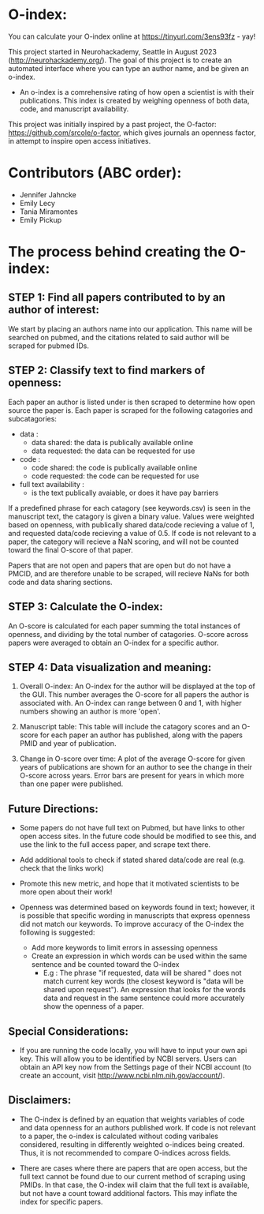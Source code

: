 # O-index: 

You can calculate your O-index online at https://tinyurl.com/3ens93fz - yay!

This project started in Neurohackademy, Seattle in August 2023 (http://neurohackademy.org/). The goal of this project is to create an automated interface where you can type an author name, and be given an o-index. 

* An o-index is a comrehensive rating of how open a scientist is with their publications. This index is created by weighing openness of both data, code, and manuscript availability.

This project was initially inspired by a past project, the O-factor: https://github.com/srcole/o-factor, which gives journals an openness factor, in attempt to inspire open access initiatives.

# Contributors (ABC order):

* Jennifer Jahncke 
* Emily Lecy  
* Tania Miramontes  
* Emily Pickup  

# The process behind creating the O-index:

## STEP 1: Find all papers contributed to by an author of interest:

We start by placing an authors name into our application. This name will be searched on pubmed, and the citations related to said author will be scraped for pubmed IDs.

## STEP 2: Classify text to find markers of openness:

Each paper an author is listed under is then scraped to determine how open source the paper is. Each paper is scraped for the following catagories and subcatagories:

   * data : 
       * data shared: the data is publically available online
       * data requested: the data can be requested for use
   * code :
       * code shared: the code is publically available online
       * code requested: the code can be requested for use
   * full text availability :
       * is the text publically avaiable, or does it have pay barriers
       
If a predefined phrase for each catagory (see keywords.csv) is seen in the manuscript text, the catagory is given a binary value. Values were weighted based on openness, with publically shared data/code recieving a value of 1, and requested data/code recieving a value of 0.5. If code is not relevant to a paper, the category will recieve a NaN scoring, and will not be counted toward the final O-score of that paper.

Papers that are not open and papers that are open but do not have a PMCID, and are therefore unable to be scraped, will recieve NaNs for both code and data sharing sections. 
   
## STEP 3: Calculate the O-index:

An O-score is calculated for each paper summing the total instances of openness, and dividing by the total number of catagories. O-score across papers were averaged to obtain an O-index for a specific author.

## STEP 4: Data visualization and meaning:
1) Overall O-index: An O-index for the author will be displayed at the top of the GUI. This number averages the O-score for all papers the author is associated with. An O-index can range between 0 and 1, with higher numbers showing an author is more 'open'.

2) Manuscript table: This table will include the catagory scores and an O-score for each paper an author has published, along with the papers PMID and year of publication.

3) Change in O-score over time: A plot of the average O-score for given years of publications are shown for an author to see the change in their O-score across years. Error bars are present for years in which more than one paper were published.

## Future Directions:

* Some papers do not have full text on Pubmed, but have links to other open access sites. In the future code should be modified to see this, and use the link to the full access paper, and scrape text there. 

* Add additional tools to check if stated shared data/code are real (e.g. check that the links work)

* Promote this new metric, and hope that it motivated scientists to be more open about their work!

* Openness was determined based on keywords found in text; however, it is possible that specific wording in manuscripts that express openness did not match our keywords. To improve accuracy of the O-index the following is suggested:
    * Add more keywords to limit errors in assessing openness
    * Create an expression in which words can be used within the same sentence and be counted toward the O-index
        * E.g : The phrase "if requested, data will be shared " does not match current key words (the closest keyword is "data will be shared upon request"). An expression that looks for the words data and request in the same sentence could more accurately show the openness of a paper.

## Special Considerations:

* If you are running the code locally, you will have to input your own api key. This will allow you to be identified by NCBI servers. Users can obtain an API key now from the Settings page of their NCBI account (to create an account, visit http://www.ncbi.nlm.nih.gov/account/).

## Disclaimers:

* The O-index is defined by an equation that weights variables of code and data openness for an authors published work. If code is not relevant to a paper, the o-index is calculated without coding varibales considered, resulting in differently weighted o-indices being created. Thus, it is not recommended to compare O-indices across fields.

* There are cases where there are papers that are open access, but the full text cannot be found due to our current method of scraping using PMIDs. In that case, the O-index will claim that the full text is available, but not have a count toward additional factors. This may inflate the index for specific papers. 